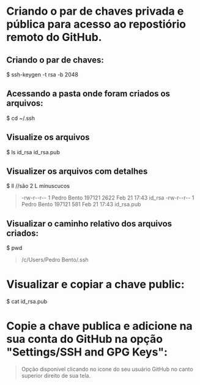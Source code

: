 # Criando o par de chaves privada e pública para acesso ao repostiório remoto do GitHub.

## Criando o par de chaves:
$ ssh-keygen -t rsa -b 2048

## Acessando a pasta onde foram criados os arquivos:
$ cd ~/.ssh

## Visualize os arquivos
$ ls
id_rsa  id_rsa.pub

## Visualizer os arquivos com detalhes
$ ll //são 2 L minuscucos
> -rw-r--r-- 1 Pedro Bento 197121 2622 Feb 21 17:43 id_rsa
> -rw-r--r-- 1 Pedro Bento 197121  581 Feb 21 17:43 id_rsa.pub

## Visualizar o caminho relativo dos arquivos criados:
$ pwd
> /c/Users/Pedro Bento/.ssh

# Visualizar e copiar a chave public:
$ cat id_rsa.pub

# Copie a chave publica e adicione na sua conta do GitHub na opção "Settings/SSH and GPG Keys":
> Opção disponível clicando no icone do seu usuário GitHub no canto superior direito de sua tela.

